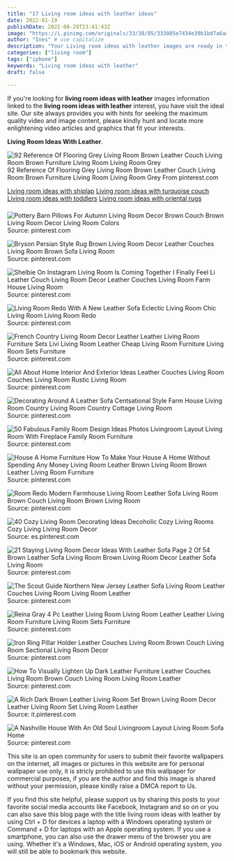 ```yaml
---
title: "17 Living room ideas with leather ideas"
date: 2022-01-19
publishDate: 2022-08-29T23:41:43Z
image: "https://i.pinimg.com/originals/33/38/85/333885e7434e39b1bd7a6aab81420211.png"
author: "Ines" # use capitalize
description: "Your Living room ideas with leather images are ready in this website. Living room ideas with leather are a topic that is being searched for and liked by netizens now. You can Find and Download the Living room ideas with leather files here. Get all royalty-free photos."
categories: ["living room"]
tags: ["iphone"]
keywords: "Living room ideas with leather"
draft: false

---
```


If you're looking for **living room ideas with leather** images information linked to the **living room ideas with leather** interest, you have visit the ideal  site.  Our site always  provides you with  hints  for seeking  the maximum  quality video and image  content, please kindly hunt and locate more enlightening video articles and graphics  that fit your interests.

**Living Room Ideas With Leather**. 

![92 Reference Of Flooring Grey Living Room Brown Leather Couch Living Room Brown Furniture Living Room Living Room Grey](https://i.pinimg.com/736x/48/17/86/4817867fef24a7b0ca5df83af5827eed.jpg "92 Reference Of Flooring Grey Living Room Brown Leather Couch Living Room Brown Furniture Living Room Living Room Grey")
92 Reference Of Flooring Grey Living Room Brown Leather Couch Living Room Brown Furniture Living Room Living Room Grey From pinterest.com

[Living room ideas with shiplap](/living-room-ideas-with-shiplap/)
[Living room ideas with turquoise couch](/living-room-ideas-with-turquoise-couch/)
[Living room ideas with toddlers](/living-room-ideas-with-toddlers/)
[Living room ideas with oriental rugs](/living-room-ideas-with-oriental-rugs/)



### 

 


![Pottery Barn Pillows For Autumn Living Room Decor Brown Couch Brown Living Room Decor Living Room Colors](https://i.pinimg.com/originals/8b/23/bb/8b23bb9e8f2c476b28240e0014003ac3.jpg "Pottery Barn Pillows For Autumn Living Room Decor Brown Couch Brown Living Room Decor Living Room Colors")
Source: pinterest.com

 

![Bryson Persian Style Rug Brown Living Room Decor Leather Couches Living Room Brown Sofa Living Room](https://i.pinimg.com/originals/36/97/3e/36973ed21b8359ea13292be50d981fb4.jpg "Bryson Persian Style Rug Brown Living Room Decor Leather Couches Living Room Brown Sofa Living Room")
Source: pinterest.com

 

![Shelbie On Instagram Living Room Is Coming Together I Finally Feel Li Leather Couch Living Room Decor Leather Couches Living Room Farm House Living Room](https://i.pinimg.com/originals/b3/e7/50/b3e750b66697639f58575ac7ff2f158f.jpg "Shelbie On Instagram Living Room Is Coming Together I Finally Feel Li Leather Couch Living Room Decor Leather Couches Living Room Farm House Living Room")
Source: pinterest.com

 

![Living Room Redo With A New Leather Sofa Eclectic Living Room Chic Living Room Living Room Redo](https://i.pinimg.com/736x/d2/6d/09/d26d09a2a73cf362b4e40f737e990f5a--chesterfield-sofas-leather-chesterfield.jpg "Living Room Redo With A New Leather Sofa Eclectic Living Room Chic Living Room Living Room Redo")
Source: pinterest.com

 

![French Country Living Room Decor Leather Leather Living Room Furniture Sets Livi Living Room Leather Cheap Living Room Furniture Living Room Sets Furniture](https://i.pinimg.com/originals/35/47/80/35478067feb33a7d45147e3e1615b72d.jpg "French Country Living Room Decor Leather Leather Living Room Furniture Sets Livi Living Room Leather Cheap Living Room Furniture Living Room Sets Furniture")
Source: pinterest.com

 

![All About Home Interior And Exterior Ideas Leather Couches Living Room Couches Living Room Rustic Living Room](https://i.pinimg.com/736x/99/27/71/992771d5665c7edb590efaaecf73edac.jpg "All About Home Interior And Exterior Ideas Leather Couches Living Room Couches Living Room Rustic Living Room")
Source: pinterest.com

 

![Decorating Around A Leather Sofa Centsational Style Farm House Living Room Country Living Room Country Cottage Living Room](https://i.pinimg.com/originals/e5/03/0e/e5030e1f6d6a1d825f84c6d979765472.jpg "Decorating Around A Leather Sofa Centsational Style Farm House Living Room Country Living Room Country Cottage Living Room")
Source: pinterest.com

 

![50 Fabulous Family Room Design Ideas Photos Livingroom Layout Living Room With Fireplace Family Room Furniture](https://i.pinimg.com/originals/25/df/a2/25dfa2a56365707eae72f47311a544b6.jpg "50 Fabulous Family Room Design Ideas Photos Livingroom Layout Living Room With Fireplace Family Room Furniture")
Source: pinterest.com

 

![House A Home Furniture How To Make Your House A Home Without Spending Any Money Living Room Leather Brown Living Room Brown Leather Living Room Furniture](https://i.pinimg.com/736x/13/80/a7/1380a79d957bcfbce6a1982f5114056c--brown-leather-sofas-brown-couch.jpg "House A Home Furniture How To Make Your House A Home Without Spending Any Money Living Room Leather Brown Living Room Brown Leather Living Room Furniture")
Source: pinterest.com

 

![Room Redo Modern Farmhouse Living Room Leather Sofa Living Room Brown Couch Living Room Brown Living Room](https://i.pinimg.com/736x/c7/09/cc/c709cc3a8496c926a6be00b54bfc65e2.jpg "Room Redo Modern Farmhouse Living Room Leather Sofa Living Room Brown Couch Living Room Brown Living Room")
Source: pinterest.com

 

![40 Cozy Living Room Decorating Ideas Decoholic Cozy Living Rooms Cozy Living Living Room Decor](https://i.pinimg.com/originals/65/12/2c/65122c03be3dd39f5c09dc435e035776.jpg "40 Cozy Living Room Decorating Ideas Decoholic Cozy Living Rooms Cozy Living Living Room Decor")
Source: es.pinterest.com

 

![21 Staying Living Room Decor Ideas With Leather Sofa Page 2 Of 54 Brown Leather Sofa Living Room Brown Living Room Decor Leather Sofa Living Room](https://i.pinimg.com/originals/99/18/26/9918267c4c71483ed771ff77f20a94a4.jpg "21 Staying Living Room Decor Ideas With Leather Sofa Page 2 Of 54 Brown Leather Sofa Living Room Brown Living Room Decor Leather Sofa Living Room")
Source: pinterest.com

 

![The Scout Guide Northern New Jersey Leather Sofa Living Room Leather Couches Living Room Living Room Leather](https://i.pinimg.com/originals/1c/19/68/1c1968d4ce35c496497ddd9f65f6f20f.png "The Scout Guide Northern New Jersey Leather Sofa Living Room Leather Couches Living Room Living Room Leather")
Source: pinterest.com

 

![Reina Gray 4 Pc Leather Living Room Living Room Leather Leather Living Room Furniture Living Room Sets Furniture](https://i.pinimg.com/originals/db/e5/49/dbe54903eeec6149a18943e39b30018e.jpg "Reina Gray 4 Pc Leather Living Room Living Room Leather Leather Living Room Furniture Living Room Sets Furniture")
Source: pinterest.com

 

![Iron Ring Pillar Holder Leather Couches Living Room Brown Couch Living Room Sectional Living Room Decor](https://i.pinimg.com/736x/b9/05/77/b905772509cbc7868131c2614e79c315--pottery-barn-leather-sofa-pottery-barn-living-room-ideas-leather.jpg "Iron Ring Pillar Holder Leather Couches Living Room Brown Couch Living Room Sectional Living Room Decor")
Source: pinterest.com

 

![How To Visually Lighten Up Dark Leather Furniture Leather Couches Living Room Brown Couch Living Room Living Room Leather](https://i.pinimg.com/564x/e2/d4/52/e2d452ed7710cb4a61d65a4953639548--brown-leather-sofas-brown-sofas.jpg "How To Visually Lighten Up Dark Leather Furniture Leather Couches Living Room Brown Couch Living Room Living Room Leather")
Source: pinterest.com

 

![A Rich Dark Brown Leather Living Room Set Brown Living Room Decor Leather Living Room Set Living Room Leather](https://i.pinimg.com/originals/fe/84/d6/fe84d6d11cd141f004497a0e657111da.jpg "A Rich Dark Brown Leather Living Room Set Brown Living Room Decor Leather Living Room Set Living Room Leather")
Source: it.pinterest.com

 

![A Nashville House With An Old Soul Livingroom Layout Living Room Sofa Home](https://i.pinimg.com/originals/33/38/85/333885e7434e39b1bd7a6aab81420211.png "A Nashville House With An Old Soul Livingroom Layout Living Room Sofa Home")
Source: pinterest.com

 

This site is an open community for users to submit their favorite wallpapers on the internet, all images or pictures in this website are for personal wallpaper use only, it is stricly prohibited to use this wallpaper for commercial purposes, if you are the author and find this image is shared without your permission, please kindly raise a DMCA report to Us.

If you find this site helpful, please support us by sharing this posts to your favorite social media accounts like Facebook, Instagram and so on or you can also save this blog page with the title living room ideas with leather by using Ctrl + D for devices a laptop with a Windows operating system or Command + D for laptops with an Apple operating system. If you use a smartphone, you can also use the drawer menu of the browser you are using. Whether it's a Windows, Mac, iOS or Android operating system, you will still be able to bookmark this website.
